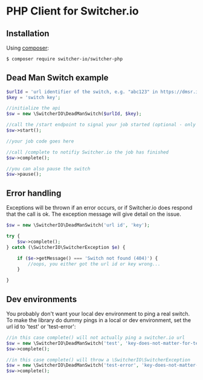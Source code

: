 # PHP Client for Switcher.io

## Installation

Using [composer](https://packagist.org/packages/switcher-io/switcher-php):

```bash
$ composer require switcher-io/switcher-php
```

## Dead Man Switch example

```php
$urlId = 'url identifier of the switch, e.g. "abc123" in https://dmsr.io/abc123.';
$key = 'switch key';

//initialize the api
$sw = new \SwitcherIO\DeadManSwitch($urlId, $key);

//call the /start endpoint to signal your job started (optional - only used if your switch has a max run time set)
$sw->start();

//your job code goes here

//call /complete to notifiy Switcher.io the job has finished
$sw->complete();

//you can also pause the switch
$sw->pause();
```

## Error handling

Exceptions will be thrown if an error occurs, or if Switcher.io does respond that the call is ok. The exception 
message will give detail on the issue.

```php
$sw = new \SwitcherIO\DeadManSwitch('url id', 'key');

try {
    $sw->complete();
} catch (\SwitcherIO\SwitcherException $e) {

    if ($e->getMessage() === 'Switch not found (404)') {
        //oops, you either got the url id or key wrong...
    }

}

```

## Dev environments

You probably don't want your local dev environment to ping a real switch. To make the library do dummy pings in
a local or dev environment, set the url id to 'test' or 'test-error':

```php
//in this case complete() will not actually ping a switcher.io url
$sw = new \SwitcherIO\DeadManSwitch('test', 'key-does-not-matter-for-test-url');
$sw->complete(); 

//in this case complete() will throw a \SwitcherIO\SwitcherException
$sw = new \SwitcherIO\DeadManSwitch('test-error', 'key-does-not-matter-for-test-url');
$sw->complete(); 
```